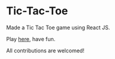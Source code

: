 # Tic-Tac-Toe
Made a Tic Tac Toe game using React JS. 

Play [here](https://tictactoe.kalinga.io/), have fun.

All contributions are welcomed!